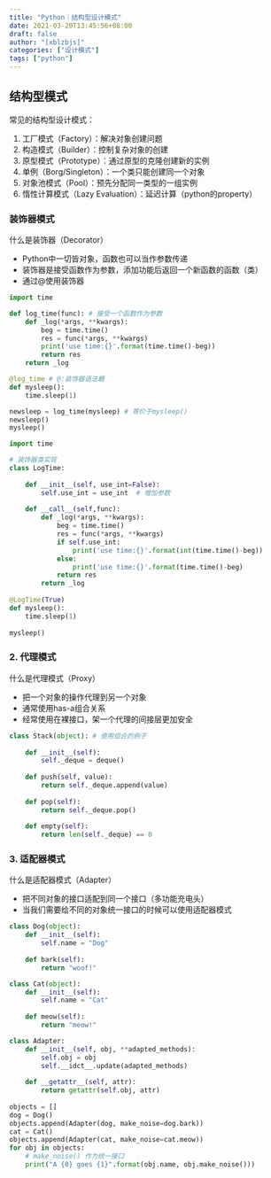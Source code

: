 ```yaml
---
title: "Python｜结构型设计模式"
date: 2021-03-20T13:45:56+08:00
draft: false
author: "[xblzbjs]"
categories: ["设计模式"]
tags: ["python"]
---
```


## 结构型模式

常见的结构型设计模式：

1. 工厂模式（Factory）：解决对象创建问题
2. 构造模式（Builder）：控制复杂对象的创建
3. 原型模式（Prototype）：通过原型的克隆创建新的实例
4. 单例（Borg/Singleton）：一个类只能创建同一个对象
5. 对象池模式（Pool）：预先分配同一类型的一组实例
6. 惰性计算模式（Lazy Evaluation）：延迟计算（python的property）

### 装饰器模式

什么是装饰器（Decorator）

- Python中一切皆对象，函数也可以当作参数传递
- 装饰器是接受函数作为参数，添加功能后返回一个新函数的函数（类）
- 通过@使用装饰器

```python
import time

def log_time(func):	# 接受一个函数作为参数
    def _log(*args, **kwargs):
        beg = time.time()
        res = func(*args, **kwargs)
        print('use time:{}'.format(time.time()-beg))
        return res
    return _log

@log_time # @:装饰器语法糖
def mysleep():
    time.sleep(1)

newsleep = log_time(mysleep) # 等价于mysleep()
newsleep()
mysleep()
```

```python
import time

# 装饰器类实现
class LogTime:
    
    def __init__(self, use_int=False):
        self.use_int = use_int	# 增加参数
    
	def __call__(self,func):	
        def _log(*args, **kwargs):
            beg = time.time()
            res = func(*args, **kwargs)
            if self.use_int:
            	print('use time:{}'.format(int(time.time()-beg))
            else:
                print('use time:{}'.format(time.time()-beg)
            return res
        return _log
    
@LogTime(True)
def mysleep():
    time.sleep(1)
    
mysleep()
```



### 2. 代理模式

什么是代理模式（Proxy）

- 把一个对象的操作代理到另一个对象
- 通常使用has-a组合关系
- 经常使用在裸接口，架一个代理的间接层更加安全

```python
class Stack(object): # 使用组合的例子
	
	def __init__(self):
		self._deque = deque()
	
	def push(self, value):
		return self._deque.append(value)
		
	def pop(self):
		return self._deque.pop()
	
	def empty(self):
		return len(self._deque) == 0
```



### 3. 适配器模式

什么是适配器模式（Adapter）

- 把不同对象的接口适配到同一个接口（多功能充电头）
- 当我们需要给不同的对象统一接口的时候可以使用适配器模式

```python
class Dog(object):
	def __init__(self):
		self.name = "Dog"
		
	def bark(self):
		return "woof!"

class Cat(object):
	def __init__(self):
		self.name = "Cat"
		
	def meow(self):
		return "meow!"

class Adapter:
	def __init__(self, obj, **adapted_methods):
		self.obj = obj
		self.__idct__.update(adapted_methods)
		
	def __getattr__(self, attr):
		return getattr(self.obj, attr)
		
objects = []
dog = Dog()
objects.append(Adapter(dog, make_noise=dog.bark))
cat = Cat()
objects.append(Adapter(cat, make_noise=cat.meow))
for obj in objects:
	# make_noise() 作为统一接口
	print("A {0} goes {1}".format(obj.name, obj.make_noise()))
```

